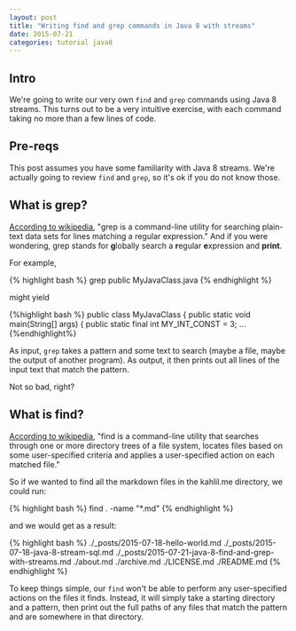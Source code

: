 ```yaml
---
layout: post
title: "Writing find and grep commands in Java 8 with streams"
date: 2015-07-21
categories: tutorial java8
---
```


## Intro
We're going to write our very own `find` and `grep` commands using Java 8 streams. This turns out to be a very intuitive exercise, with each command taking no more than a few lines of code.

## Pre-reqs
This post assumes you have some familiarity with Java 8 streams. We're actually going to review `find` and `grep`, so it's ok if you do not know those.

## What is grep?
[According to wikipedia][grep-wiki], "grep is a command-line utility for searching plain-text data sets for lines matching a regular expression." And if you were wondering, grep stands for **g**lobally search a **r**egular **e**xpression and **print**.

For example,

{% highlight bash %}
grep public MyJavaClass.java 
{% endhighlight %}

might yield

{%highlight bash %}
public class MyJavaClass {
public static void main(String[] args) {
public static final int MY_INT_CONST = 3;
...
{%endhighlight%}

As input, `grep` takes a pattern and some text to search (maybe a file, maybe the output of another program). As output, it then prints out all lines of the input text that match the pattern.

Not so bad, right?

## What is find?
[According to wikipedia][find-wiki], "find is a command-line utility that searches through one or more directory trees of a file system, locates files based on some user-specified criteria and applies a user-specified action on each matched file."

So if we wanted to find all the markdown files in the kahlil.me directory, we could run:

{% highlight bash %}
find . -name "\*.md"
{% endhighlight %}

and we would get as a result:

{% highlight bash %}
./_posts/2015-07-18-hello-world.md
./_posts/2015-07-18-java-8-stream-sql.md
./_posts/2015-07-21-java-8-find-and-grep-with-streams.md
./about.md
./archive.md
./LICENSE.md
./README.md
{% endhighlight %}



To keep things simple, our `find` won't be able to perform any user-specified actions on the files it finds. Instead, it will simply take a starting directory and a pattern, then print out the full paths of any files that match the pattern and are somewhere in that directory.

[grep-wiki]: https://en.wikipedia.org/wiki/Grep
[find-wiki]: https://en.wikipedia.org/wiki/Find

